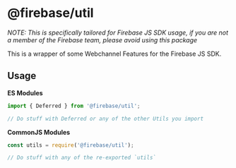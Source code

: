# @firebase/util

_NOTE: This is specifically tailored for Firebase JS SDK usage, if you are not a
member of the Firebase team, please avoid using this package_

This is a wrapper of some Webchannel Features for the Firebase JS SDK.

## Usage

**ES Modules**

```javascript
import { Deferred } from '@firebase/util';

// Do stuff with Deferred or any of the other Utils you import
```

**CommonJS Modules**

```javascript
const utils = require('@firebase/util');

// Do stuff with any of the re-exported `utils`
```

